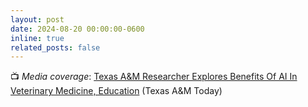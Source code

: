 ```yaml
---
layout: post
date: 2024-08-20 00:00:00-0600
inline: true
related_posts: false
---
```

    
📺 *Media coverage*: [Texas A&M Researcher Explores Benefits Of AI In Veterinary Medicine, Education](https://today.tamu.edu/2024/08/20/texas-am-researcher-explores-benefits-of-ai-in-veterinary-medicine-education/) (Texas A&M Today)